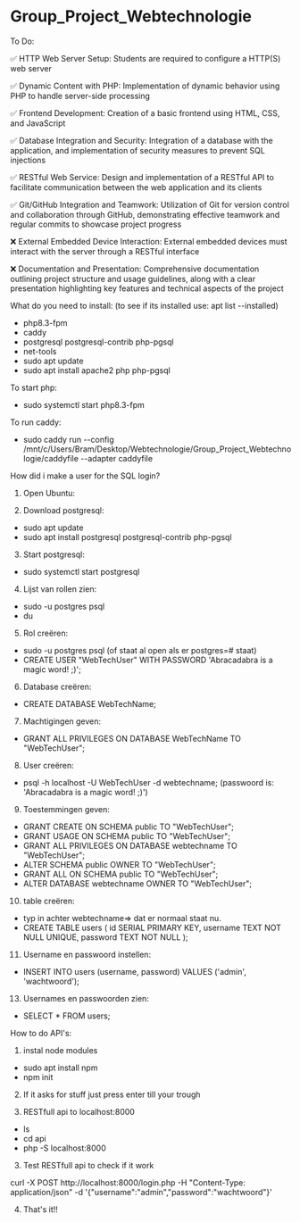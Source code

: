 # Group_Project_Webtechnologie

To Do:

✅ HTTP Web Server Setup: Students are required to configure a HTTP(S) web server

✅ Dynamic Content with PHP: Implementation of dynamic behavior using PHP to handle server-side processing

✅ Frontend Development: Creation of a basic frontend using HTML, CSS, and JavaScript

✅ Database Integration and Security: Integration of a database with the application, and implementation of security measures to prevent SQL injections 

✅ RESTful Web Service: Design and implementation of a RESTful API to facilitate communication between the web application and its clients

✅ Git/GitHub Integration and Teamwork: Utilization of Git for version control and collaboration through GitHub, demonstrating effective teamwork and regular commits to showcase project progress

❌ External Embedded Device Interaction: External embedded devices must interact with the server through a RESTful interface

❌ Documentation and Presentation: Comprehensive documentation outlining project structure and usage guidelines, along with a clear presentation highlighting key features and technical aspects of the project


What do you need to install: (to see if its installed use: apt list --installed)
-  php8.3-fpm
-  caddy
-  postgresql postgresql-contrib php-pgsql
-  net-tools
-  sudo apt update
-  sudo apt install apache2 php php-pgsql

To start php:
-  sudo systemctl start php8.3-fpm
  
To run caddy:
-  sudo caddy run --config /mnt/c/Users/Bram/Desktop/Webtechnologie/Group_Project_Webtechnologie/caddyfile --adapter caddyfile



How did i make a user for the SQL login?
1) Open Ubuntu:
   
2) Download postgresql:
  - sudo apt update
  - sudo apt install postgresql postgresql-contrib php-pgsql
    
3) Start postgresql:
  - sudo systemctl start postgresql
    
4) Lijst van rollen zien:
  - sudo -u postgres psql
  - du
    
5) Rol creëren:
  - sudo -u postgres psql (of staat al open als er postgres=# staat)
  - CREATE USER "WebTechUser" WITH PASSWORD 'Abracadabra is a magic word! ;)';
    
6) Database creëren:
  - CREATE DATABASE WebTechName;
    
7) Machtigingen geven:
  - GRANT ALL PRIVILEGES ON DATABASE WebTechName TO "WebTechUser";
    
8) User creëren:
  - psql -h localhost -U WebTechUser -d webtechname;  (passwoord is: 'Abracadabra is a magic word! ;)')
    
9) Toestemmingen geven:
  - GRANT CREATE ON SCHEMA public TO "WebTechUser";
  - GRANT USAGE ON SCHEMA public TO "WebTechUser";
  - GRANT ALL PRIVILEGES ON DATABASE webtechname TO "WebTechUser";
  - ALTER SCHEMA public OWNER TO "WebTechUser";
  - GRANT ALL ON SCHEMA public TO "WebTechUser";
  - ALTER DATABASE webtechname OWNER TO "WebTechUser";
    
10) table creëren:
  - typ in achter webtechname=> dat er normaal staat nu.
  - CREATE TABLE users (
    id SERIAL PRIMARY KEY,
    username TEXT NOT NULL UNIQUE,
    password TEXT NOT NULL
    );
    
11) Username en passwoord instellen:
  - INSERT INTO users (username, password) VALUES ('admin', 'wachtwoord');
    
13) Usernames en passwoorden zien:
  - SELECT * FROM users;


How to do API's:

1) instal node modules
  - sudo apt install npm
  - npm init


2) If it asks for stuff just press enter till your trough

3) RESTfull api to localhost:8000
  - ls
  - cd api
  - php -S localhost:8000
  
3) Test RESTfull api to check if it work

curl -X POST http://localhost:8000/login.php \-H "Content-Type: application/json" \-d '{"username":"admin","password":"wachtwoord"}'

4) That's it!!
